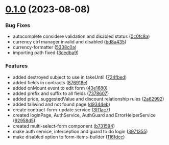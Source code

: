 

# [0.1.0](https://github.com/adrianosilvareis/pwa-poc/compare/v0.1-beta...v0.1.0) (2023-08-08)


### Bug Fixes

* autocomplete considere validation and disabled status ([0c0fc8a](https://github.com/adrianosilvareis/pwa-poc/commit/0c0fc8ac46d7fd866c6708eeef5532c778382736))
* currency ctrl manager invalid and disabled ([bd8a435](https://github.com/adrianosilvareis/pwa-poc/commit/bd8a435857d00fa42f8112d80d368b570bb08cc8))
* currency-formatter ([5338c0a](https://github.com/adrianosilvareis/pwa-poc/commit/5338c0af2eac8edd342f8162bfb4626eab4bf8f2))
* importing path fixed ([3cedba9](https://github.com/adrianosilvareis/pwa-poc/commit/3cedba9ef82c8f06481697c60146846318ee1a59))


### Features

* added destroyed subject to use in takeUntil ([724fbed](https://github.com/adrianosilvareis/pwa-poc/commit/724fbed9fdf78bbccfd0488126c659c20ae54bc9))
* added fields in contracts ([876918e](https://github.com/adrianosilvareis/pwa-poc/commit/876918e1d3324f164b0eecb72155145c1c5a04e3))
* added onMount event to edit form ([43e1680](https://github.com/adrianosilvareis/pwa-poc/commit/43e1680f877a4b7704b8f8f2486eb5ca12ad855f))
* added prefix and suffix to all fields ([7378607](https://github.com/adrianosilvareis/pwa-poc/commit/7378607e1e11d47468a7670d1d90132a345d3ba8))
* added price, suggestedValue and discount relationship rules ([2a62992](https://github.com/adrianosilvareis/pwa-poc/commit/2a629927408a987803c803946661fb1f18dc230b))
* added tailwind and not found page ([d9344eb](https://github.com/adrianosilvareis/pwa-poc/commit/d9344eb1bc9ab4785be65c9c7cdfb4a7b262eaf3))
* create contract-form-update.service ([3ff1ac7](https://github.com/adrianosilvareis/pwa-poc/commit/3ff1ac7d10b815a9c6319f280c7348d4462857ca))
* created loginPage, AuthService, AuthGuard and ErrorHelperService ([92958d5](https://github.com/adrianosilvareis/pwa-poc/commit/92958d5804ffc65f66516e036f76f9a194768fb9))
* created multi-select-form component ([b731594](https://github.com/adrianosilvareis/pwa-poc/commit/b731594194b729b4a68b3a22334eccd304e099a7))
* make auth service, interception and guard to do login ([3971355](https://github.com/adrianosilvareis/pwa-poc/commit/3971355d00ff3712327be5aec4e32ed00c3c7f4c))
* make disabled option to form-items-builder ([116fdcc](https://github.com/adrianosilvareis/pwa-poc/commit/116fdccbcb7c0a00c0f9f806d39cf05f99a0bd2e))